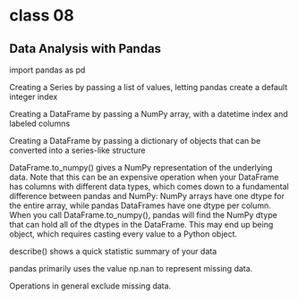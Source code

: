 # class 08
## Data Analysis with Pandas
import pandas as pd

Creating a Series by passing a list of values, letting pandas create a default integer index

Creating a DataFrame by passing a NumPy array, with a datetime index and labeled columns

Creating a DataFrame by passing a dictionary of objects that can be converted into a series-like structure

DataFrame.to_numpy() gives a NumPy representation of the underlying data. Note that this can be an expensive operation when your DataFrame has columns with different data types, which comes down to a fundamental difference between pandas and NumPy: NumPy arrays have one dtype for the entire array, while pandas DataFrames have one dtype per column. When you call DataFrame.to_numpy(), pandas will find the NumPy dtype that can hold all of the dtypes in the DataFrame. This may end up being object, which requires casting every value to a Python object.

describe() shows a quick statistic summary of your data

pandas primarily uses the value np.nan to represent missing data.

Operations in general exclude missing data.
